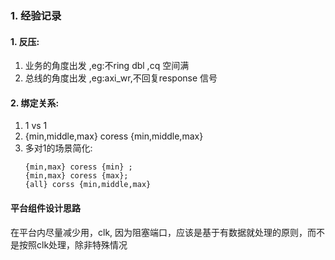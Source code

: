 ### 1. 经验记录
#### 1. 反压:
1. 业务的角度出发 ,eg:不ring dbl ,cq 空间满
2. 总线的角度出发 ,eg:axi_wr,不回复response 信号

#### 2. 绑定关系:
1. 1 vs 1
2. {min,middle,max} coress {min,middle,max}
3. 多对1的场景简化:
   ~~~
   {min,max} coress {min} ;
   {min,max} coress {max};
   {all} corss {min,middle,max}
   ~~~


#### 平台组件设计思路
  在平台内尽量减少用，clk, 因为阻塞端口，应该是基于有数据就处理的原则，而不是按照clk处理，除非特殊情况
